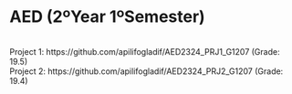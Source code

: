 # AED (2ºYear 1ºSemester)

<br>
Project 1: https://github.com/apilifogladif/AED2324_PRJ1_G1207 (Grade: 19.5)
<br>
Project 2: https://github.com/apilifogladif/AED2324_PRJ2_G1207 (Grade: 19.4)

